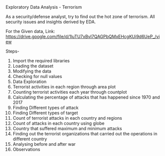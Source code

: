 Exploratory Data Analysis - Terrorism

As a security/defense analyst, try to find out the hot zone of terrorism. All security issues and insights derived by EDA.

For the Given data, Link: https://drive.google.com/file/d/1luTU7xBvI7QAGPbQMxEHcgKUi9d6UeP_/view

Steps-

1. Import the required libraries
2. Loading the dataset
3. Modifying the data
4. Checking for null values
5. Data Exploration
6. Terrorist activities in each region through area plot
7. Counting terrorist activities each year through countplot
8. Calculating the percentage of attacks that has happened since 1970 and 2017
9. Finding Different types of attack
10. Finding Different types of target
11. Count of terrorist attacks in each country and regions
12. Count of attacks in each country using globe
13. Country that suffered maximum and minimum attacks
14. Finding out the terrorist organizations that carried out the operations in different country
15. Analysing before and after war
16. Observations

